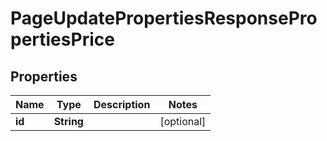 

# PageUpdatePropertiesResponsePropertiesPrice


## Properties

| Name | Type | Description | Notes |
|------------ | ------------- | ------------- | -------------|
|**id** | **String** |  |  [optional] |



